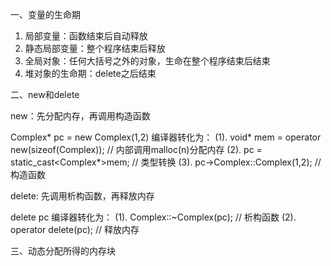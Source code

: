 一、变量的生命期
1. 局部变量：函数结束后自动释放
2. 静态局部变量：整个程序结束后释放
3. 全局对象：任何大括号之外的对象，生命在整个程序结束后结束
4. 堆对象的生命期：delete之后结束

二、new和delete

new：先分配内存，再调用构造函数

Complex* pc = new Complex(1,2)
编译器转化为：
(1). void* mem = operator new(sizeof(Complex)); // 内部调用malloc(n)分配内存
(2). pc = static_cast<Complex*>mem;             // 类型转换
(3). pc->Complex::Complex(1,2);                 // 构造函数

delete: 先调用析构函数，再释放内存

delete pc
编译器转化为：
(1). Complex::~Complex(pc);  // 析构函数
(2). operator delete(pc);    // 释放内存

三、动态分配所得的内存块